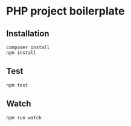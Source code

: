 # PHP project boilerplate

## Installation

```
composer install
npm install
```

## Test
```
npm test
```

## Watch

```
npm run watch
```
